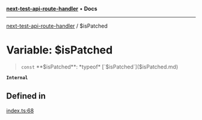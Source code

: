 [**next-test-api-route-handler**](../README.md) • **Docs**

***

[next-test-api-route-handler](../README.md) / $isPatched

# Variable: $isPatched

> `const` **$isPatched**: *typeof* [`$isPatched`]($isPatched.md)

**`Internal`**

## Defined in

[index.ts:68](https://github.com/Xunnamius/next-test-api-route-handler/blob/e773623b6be329996aafd723ed43e973bdc65aa6/src/index.ts#L68)
